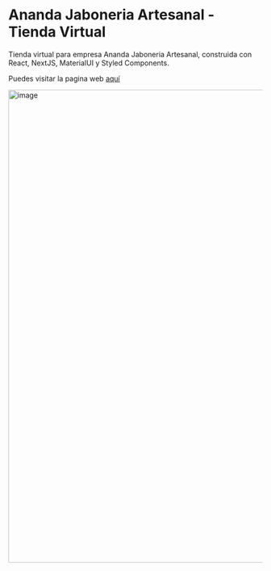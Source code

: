 # Ananda Jaboneria Artesanal - Tienda Virtual

Tienda virtual para empresa Ananda Jaboneria Artesanal, construida con React, NextJS, MaterialUI y Styled Components. 

Puedes visitar la pagina web [aquí](https://ananda-ecommerce.vercel.app)

<img width="938" alt="image" src="https://github.com/J-HernandezM/ananda-ecommerce/assets/113635359/61ce7bdc-b6d7-42d8-83a8-01627c6f7d3f">
